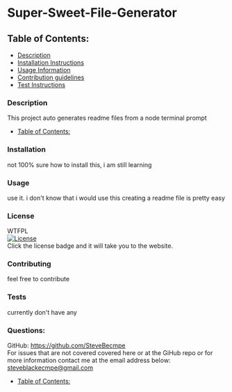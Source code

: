 # Super-Sweet-File-Generator
 
## Table of Contents:    
  - [Description](#Description)      
  - [Installation Instructions](#Installation)    
  - [Usage Information](#Usage)    
  - [Contribution guidelines](#Contributing)    
  - [Test Instructions](#Tests)
  
  <!-- toc -->
  
  ### Description    
  This project auto generates readme files from a node terminal prompt   

  * [Table of Contents:](Table%20of%20Contents:)  
  
  ### Installation    
  not 100% sure how to install this, i am still learning   
    
  
  ### Usage    
  use it. i don't know that i would use this creating a readme file is pretty easy   
    
  
  ### License   
  WTFPL    
  [![License](https://img.shields.io/badge/License-Apache%202.0-blue.svg)](https://opensource.org/licenses/Apache-2.0)   
  Click the license badge and it will take you to the website.   
    
  
  ### Contributing 
  feel free to contribute   
    
  
  ### Tests       
  currently don't have any      
  
  ### Questions: 
  GitHub: https://github.com/SteveBecmpe     
  For issues that are not covered covered here or at the GiHub repo or for more information contact me at the email address below:   
  steveblackecmpe@gmail.com   

* [Table of Contents:](Table%20of%20Contents:)
    

